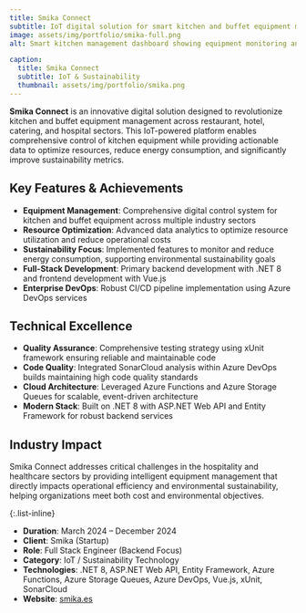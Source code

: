 ```yaml
---
title: Smika Connect
subtitle: IoT digital solution for smart kitchen and buffet equipment management
image: assets/img/portfolio/smika-full.png
alt: Smart kitchen management dashboard showing equipment monitoring and analytics

caption:
  title: Smika Connect
  subtitle: IoT & Sustainability
  thumbnail: assets/img/portfolio/smika.png
---
```


**Smika Connect** is an innovative digital solution designed to revolutionize kitchen and buffet equipment management across restaurant, hotel, catering, and hospital sectors. This IoT-powered platform enables comprehensive control of kitchen equipment while providing actionable data to optimize resources, reduce energy consumption, and significantly improve sustainability metrics.

## Key Features & Achievements

- **Equipment Management**: Comprehensive digital control system for kitchen and buffet equipment across multiple industry sectors
- **Resource Optimization**: Advanced data analytics to optimize resource utilization and reduce operational costs
- **Sustainability Focus**: Implemented features to monitor and reduce energy consumption, supporting environmental sustainability goals
- **Full-Stack Development**: Primary backend development with .NET 8 and frontend development with Vue.js
- **Enterprise DevOps**: Robust CI/CD pipeline implementation using Azure DevOps services

## Technical Excellence

- **Quality Assurance**: Comprehensive testing strategy using xUnit framework ensuring reliable and maintainable code
- **Code Quality**: Integrated SonarCloud analysis within Azure DevOps builds maintaining high code quality standards
- **Cloud Architecture**: Leveraged Azure Functions and Azure Storage Queues for scalable, event-driven architecture
- **Modern Stack**: Built on .NET 8 with ASP.NET Web API and Entity Framework for robust backend services

## Industry Impact

Smika Connect addresses critical challenges in the hospitality and healthcare sectors by providing intelligent equipment management that directly impacts operational efficiency and environmental sustainability, helping organizations meet both cost and environmental objectives.

{:.list-inline}
- **Duration**: March 2024 – December 2024
- **Client**: Smika (Startup)
- **Role**: Full Stack Engineer (Backend Focus)
- **Category**: IoT / Sustainability Technology
- **Technologies**: .NET 8, ASP.NET Web API, Entity Framework, Azure Functions, Azure Storage Queues, Azure DevOps, Vue.js, xUnit, SonarCloud
- **Website**: [smika.es](https://www.smika.es/)

